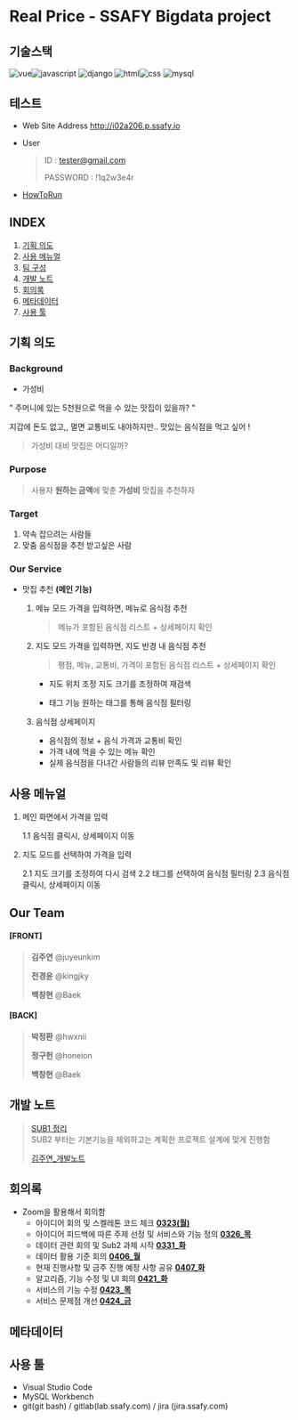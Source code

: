# **Real Price** - SSAFY Bigdata project 

## **기술스택**

![vue](https://img.shields.io/badge/vue-4.3.0-blue?logo=Vue.js)![javascript](https://img.shields.io/badge/javascript-es6-yellowgreen?logo=javascript)
![django](https://img.shields.io/badge/django-2.2.7-yellow?logo=django)
![html](https://img.shields.io/badge/html-html5-red?logo=html5)![css](https://img.shields.io/badge/css-css3-red?logo=css3)
![mysql](https://img.shields.io/badge/mysql-8.0.19-success?logo=mysql)

## 테스트 

 - Web Site Address
   http://i02a206.p.ssafy.io 

 - User

   > ID : tester@gmail.com  
   >
   > PASSWORD : !1q2w3e4r

- [HowToRun](HowToRun.md)

## INDEX

1. [기획 의도](#기획-의도)
1. [사용 메뉴얼](#사용-메뉴얼)
1. [팀 구성](#팀-구성)
1. [개발 노트](#개발-노트)
1. [회의록](#회의록)
1. [메타데이터](#메타데이터)
1. [사용 툴](#사용-툴)

## **기획 의도**

 ### Background

- 가성비

" 주머니에 있는 5천원으로 먹을 수 있는 맛집이 있을까? "

지갑에 돈도 없고,, 멀면 교통비도 내야하지만..
맛있는 음식점을 먹고 싶어 !

> 가성비 대비 맛집은 어디일까?



 ###  Purpose

> 사용자 **원하는 금액**에 맞춘 **가성비** 맛집을 추천하자



 ###  Target

1. 약속 잡으려는 사람들
2. 맞춤 음식점을 추천 받고싶은 사람



 ###  Our Service

- 맛집 추천 **(메인 기능)**

  1. 메뉴 모드
     가격을 입력하면, 메뉴로 음식점 추천

     > 메뉴가 포함된 음식점 리스트 + 상세페이지 확인

  2. 지도 모드
     가격을 입력하면, 지도 반경 내 음식점 추천

     > 평점, 메뉴, 교통비, 가격이 포함된 음식점 리스트 + 상세페이지 확인

     - 지도 위치 조정
       지도 크기를 조정하여 재검색

     - 태그 기능
       원하는 태그를 통해 음식점 필터링

  3. 음식점 상세페이지

     - 음식점의 정보 + 음식 가격과 교통비 확인
     - 가격 내에 먹을 수 있는 메뉴 확인
     - 실제 음식점을 다녀간 사람들의 리뷰 만족도 및 리뷰 확인

  




## **사용 메뉴얼**

1. 메인 화면에서 가격을 입력

   1.1 음식점 클릭시, 상세페이지 이동

2. 지도 모드를 선택하여 가격을 입력

   2.1 지도 크기를 조정하여 다시 검색
   2.2 태그를 선택하여 음식점 필터링
   2.3 음식점 클릭시, 상세페이지 이동

   

## **Our Team**

#### [FRONT]

> **김주연** @juyeunkim
>
> **전경윤** @kingjky
>
> **백창현** @Baek

#### [BACK]

> **박정환** @hwxnii
>
> **정구헌** @honeion
>
> **백창현** @Baek

## **개발 노트**


> [SUB1 정리](sub1/SUB1정리.md)  
> SUB2 부터는 기본기능을 제외하고는 계획한 프로젝트 설계에 맞게 진행함
>
> [김주연_개발노트](개발노트.md)

## **회의록**

 - Zoom을 활용해서 회의함
   - 아이디어 회의 및 스켈레톤 코드 체크 **[0323(월)](meetingLog/0323(월).md)**
   - 아이디어 피드백에 따른 주제 선정 및 서비스와 기능 정의 **[0326_목](meetingLog/0326(목).md)**
   - 데이터 관련 회의 및 Sub2 과제 시작 **[0331_화](meetingLog/0331(화).md)**
   - 데이터 활용 기준 회의 **[0406_월](meetingLog/0406(월).md)** 
   - 현재 진행사항 및 금주 진행 예정 사항 공유 **[0407_화](meetingLog/0407(화).md)**
   - 알고리즘, 기능 수정 및 UI 회의 **[0421_화](meetingLog/0421(화).md)**
   -  서비스의 기능 수정  **[0423_목](meetingLog/0423(목).md)**
    -  서비스 문제점 개선 **[0424_금](meetingLog/0424(금).md)**
   

## **메타데이터**



## **사용 툴**

- Visual Studio Code 
- MySQL Workbench
- git(git bash) / gitlab(lab.ssafy.com) / jira (jira.ssafy.com)